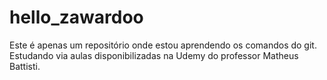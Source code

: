 # hello_zawardoo
Este é apenas um repositório onde estou aprendendo os comandos do git.
Estudando via aulas disponibilizadas na Udemy do professor Matheus Battisti.

